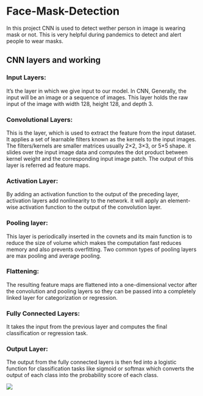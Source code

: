 # Face-Mask-Detection

In this project CNN is used to detect wether person in image is wearing mask or not. This is very helpful during pandemics to detect and alert people to wear masks.

## CNN layers and working

### Input Layers: 
It’s the layer in which we give input to our model. In CNN, Generally, the input will be an image or a sequence of images. This layer holds the raw input of the image with width 128, height 128, and depth 3.

### Convolutional Layers: 
This is the layer, which is used to extract the feature from the input dataset. It applies a set of learnable filters known as the kernels to the input images. The filters/kernels are smaller matrices usually 2×2, 3×3, or 5×5 shape. it slides over the input image data and computes the dot product between kernel weight and the corresponding input image patch. The output of this layer is referred ad feature maps.

### Activation Layer: 
By adding an activation function to the output of the preceding layer, activation layers add nonlinearity to the network. it will apply an element-wise activation function to the output of the convolution layer.

### Pooling layer: 
This layer is periodically inserted in the covnets and its main function is to reduce the size of volume which makes the computation fast reduces memory and also prevents overfitting. Two common types of pooling layers are max pooling and average pooling.

### Flattening: 
The resulting feature maps are flattened into a one-dimensional vector after the convolution and pooling layers so they can be passed into a completely linked layer for categorization or regression.

### Fully Connected Layers: 
It takes the input from the previous layer and computes the final classification or regression task.

### Output Layer: 
The output from the fully connected layers is then fed into a logistic function for classification tasks like sigmoid or softmax which converts the output of each class into the probability score of each class.

![](https://editor.analyticsvidhya.com/uploads/719641_uAeANQIOQPqWZnnuH-VEyw.jpeg)